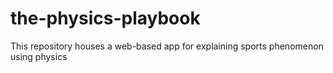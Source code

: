 # the-physics-playbook
This repository houses a web-based app for explaining sports phenomenon using physics 
